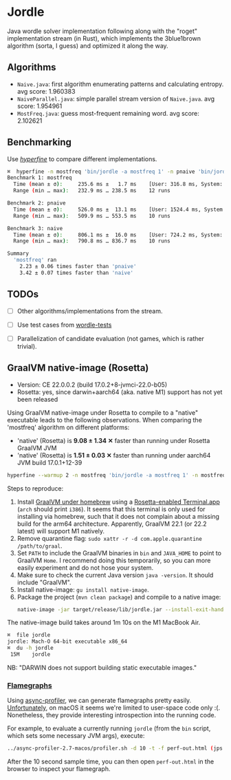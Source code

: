 # Jordle

Java wordle solver implementation following along with the "roget" implementation stream (in Rust),
which implements the 3blue1brown algorithm (sorta, I guess) and optimized it along the way.

## Algorithms

- `Naive.java`: first algorithm enumerating patterns and calculating entropy. avg score: 1.960383
- `NaiveParallel.java`: simple parallel stream version of `Naive.java`. avg score: 1.954961
- `MostFreq.java`: guess most-frequent remaining word. avg score: 2.102621

## Benchmarking

Use [*hyperfine*](https://github.com/sharkdp/hyperfine) to compare different implementations.


```bash
⌘  hyperfine -n mostfreq 'bin/jordle -a mostfreq 1' -n pnaive 'bin/jordle -a pnaive 1' -n naive 'bin/jordle -a naive 1'
Benchmark 1: mostfreq
  Time (mean ± σ):     235.6 ms ±   1.7 ms    [User: 316.8 ms, System: 95.3 ms]
  Range (min … max):   232.9 ms … 238.5 ms    12 runs

Benchmark 2: pnaive
  Time (mean ± σ):     526.0 ms ±  13.1 ms    [User: 1524.4 ms, System: 675.6 ms]
  Range (min … max):   509.9 ms … 553.5 ms    10 runs

Benchmark 3: naive
  Time (mean ± σ):     806.1 ms ±  16.0 ms    [User: 724.2 ms, System: 236.1 ms]
  Range (min … max):   790.8 ms … 836.7 ms    10 runs

Summary
  'mostfreq' ran
    2.23 ± 0.06 times faster than 'pnaive'
    3.42 ± 0.07 times faster than 'naive'
```


## TODOs

- [ ] Other algorithms/implementations from the stream.
- [ ] Use test cases from [wordle-tests](https://github.com/yukosgiti/wordle-tests)
- [ ] Parallelization of candidate evaluation (not games, which is rather trivial).


## GraalVM native-image (Rosetta)

- Version: CE 22.0.0.2 (build 17.0.2+8-jvmci-22.0-b05)
- Rosetta: yes, since darwin+aarch64 (aka. native M1) support has not yet been released 

Using GraalVM native-image under Rosetta to compile to a "native" executable leads
to the following observations.
When comparing the 'mostfreq' algorithm on different platforms:

- 'native' (Rosetta) is **9.08 ± 1.34 ✕** faster than running under Rosetta GraalVM JVM
- 'native' (Rosetta) is **1.51 ± 0.03 ✕** faster than running under aarch64 JVM build 17.0.1+12-39

```bash
hyperfine --warmup 2 -n mostfreq 'bin/jordle -a mostfreq 1' -n mostfreq-native './jordle -a mostfreq 1'
```

Steps to reproduce:

1. Install [GraalVM under homebrew](https://github.com/graalvm/homebrew-tap#homebrew-tap-for-graalvm) using a [Rosetta-enabled Terminal.app](https://apple.stackexchange.com/a/428769) (`arch` should print `i386`).
   It seems that this terminal is only used for installing via homebrew, such that it does not complain about a missing build for the arm64 architecture.
   Apparently, GraalVM 22.1 (or 22.2 latest) will support M1 natively.
2. Remove quarantine flag: `sudo xattr -r -d com.apple.quarantine /path/to/graal`.
3. Set `PATH` to include the GraalVM binaries in `bin` and `JAVA_HOME` to point to GraalVM `Home`.
   I recommend doing this temporarily, so you can more easily experiment and do not hose your system.
4. Make sure to check the current Java version `java -version`. It should include "GraalVM".
5. Install native-image: `gu install native-image`.
6. Package the project (`mvn clean package`) and compile to a native image:
   ```bash
   native-image -jar target/release/lib/jordle.jar --install-exit-handlers -H:IncludeResources='.*\.txt$' -H:+ReportUnsupportedElementsAtRuntime
   ```

The native-image build takes around 1m 10s on the M1 MacBook Air.

```bash
⌘  file jordle
jordle: Mach-O 64-bit executable x86_64
⌘  du -h jordle
 15M	jordle
```

NB: "DARWIN does not support building static executable images."

### [Flamegraphs](https://github.com/brendangregg/FlameGraph)

Using [async-profiler](https://github.com/jvm-profiling-tools/async-profiler/), we can generate flamegraphs pretty easily. 
[Unfortunately](https://github.com/jvm-profiling-tools/async-profiler/#restrictionslimitations), on macOS it seems we're limited to user-space code only :(.
Nonetheless, they provide interesting introspection into the running code.

For example, to evaluate a currently running `jordle` (from the `bin` script, which sets some necessary JVM args), execute:
```bash
../async-profiler-2.7-macos/profiler.sh -d 10 -t -f perf-out.html (jps | awk -F ' ' '/jordle/ { print $1}')
```

After the 10 second sample time, you can then open `perf-out.html` in the browser to inspect your flamegraph.

